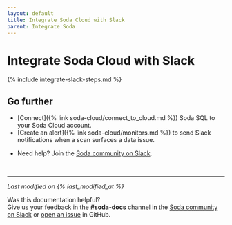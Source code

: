 ```yaml
---
layout: default
title: Integrate Soda Cloud with Slack
parent: Integrate Soda
---
```


# Integrate Soda Cloud with Slack

{% include integrate-slack-steps.md %}


## Go further

* [Connect]({% link soda-cloud/connect_to_cloud.md %}) Soda SQL to your Soda Cloud account.
* [Create an alert]({% link soda-cloud/monitors.md %}) to send Slack notifications when a scan surfaces a data issue.
<!--* Learn more about using Slack to collaborate on resolving Incidents. -->
* Need help? Join the <a href="http://community.soda.io/slack" target="_blank"> Soda community on Slack</a>.
<br />

---
*Last modified on {% last_modified_at %}*

Was this documentation helpful? <br /> Give us your feedback in the **#soda-docs** channel in the <a href="http://community.soda.io/slack" target="_blank"> Soda community on Slack</a> or <a href="https://github.com/sodadata/docs/issues/new" target="_blank">open an issue</a> in GitHub.